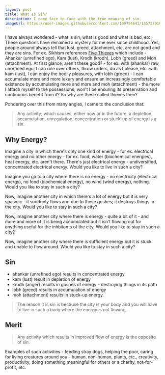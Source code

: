```yaml
---
layout: post
title: What Is Sin?
description: I came face to face with the true meaning of sin.
imageUrl: https://user-images.githubusercontent.com/109794641/185727919-c70206e0-e127-4bde-9143-3ed064bc0756.jpg
---
```


I have always wondered - what is sin, what is good and what is bad, etc.
These questions have remained a mystery for me ever since childhood.
Yes, people around always tell that lust, greed, attachment, etc. are not good and they are sins.
For ex. Sikhism references [Five Thieves](https://en.wikipedia.org/wiki/Five_Thieves) which include - Ahankar (unrefined ego),
Kam (lust), Krodh (krodh), Lobh (greed) and Moh (attachment).
At first glance; aren't these good? - for ex. with (ahankar) raw, unrefined ego; I can rule over others, throw orders, do as I please, etc.
with kam (lust), I can enjoy the bodily pleasures, with lobh (greed) - I can accumulate more and more luxury and ensure an increasingly
comfortable existence by accumulating more and more and moh (attachment) - the more I attach myself to the possessions; won't I be
ensuring its preservation and continuous benefit from it?  So why are these called thieves then?

Pondering over this from many angles, I came to the conclusion that:
> Any activity; which causes, either now or in the future, a depletion, accumulation, 
> unregulation, concentration or stuck-up of energy
> is a sin.

## Why Energy?
Imagine a city in which there's only one kind of energy - for ex. electrical energy and no other energy - for ex. food, water (biochemical energies),
heat energy, etc. aren't there.  There's just electrical energy - undiversified, concentrated electrical energy.
Would you like to live in such a city?

Imagine you go to a city where there is no energy - no electricity (electrical energy), no food (biochemical energy), no wind (wind energy), nothing.
Would you like to stay in such a city?

Now, imagine another city in which there's a lot of energy but it is very spasmic - it suddenly flows and due to these gushes; it destroys things
in the city.
Would you like to stay in such a city?

Now, imagine another city where there is energy - quite a bit of it - and more and more of it is being accumulated but it isn't flowing out for anything
useful for the inhbitants of the city.
Would you like to stay in such a city?

Now, imagine another city where there is sufficient energy but it is stuck and unable to flow around.
Would you like to stay in such a city?

## Sin
- ahankar (unrefined ego) results in concentrated energy
- kam (lust) result in depletion of energy
- krodh (anger) results in gushes of energy - destroying things in its path
- lobh (greed) results in accumulation of energy
- moh (attachment) results in stuck-up energy.

> The reason it is sin is because the city is your body and you will have to live in such a body where the energy is not flowing.

## Merit
> Any activity which results in improved flow of energy is the opposite of sin.

Examples of such activities - feeding stray dogs, helping the poor, caring for living creatures around you - human, non-human, plants, etc., creativity,
productivity, doing something meaningful for others or a charity, not-for-profit, etc.



